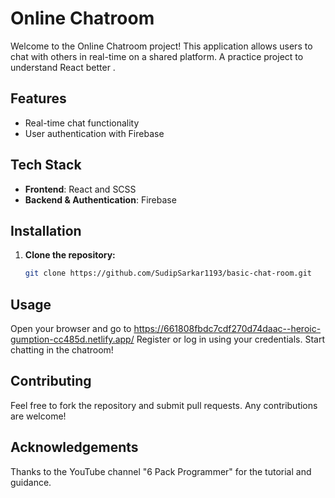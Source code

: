 # Online Chatroom

Welcome to the Online Chatroom project! This application allows users to chat with others in real-time on a shared platform.
A practice project to understand React better .

## Features

- Real-time chat functionality
- User authentication with Firebase

## Tech Stack

- **Frontend**: React and SCSS
- **Backend & Authentication**: Firebase

## Installation

1. **Clone the repository:**
   ```bash
   git clone https://github.com/SudipSarkar1193/basic-chat-room.git
   

## Usage
Open your browser and go to https://661808fbdc7cdf270d74daac--heroic-gumption-cc485d.netlify.app/
Register or log in using your credentials.
Start chatting in the chatroom!


## Contributing
Feel free to fork the repository and submit pull requests. Any contributions are welcome!



## Acknowledgements
Thanks to the YouTube channel "6 Pack Programmer" for the tutorial and guidance.
